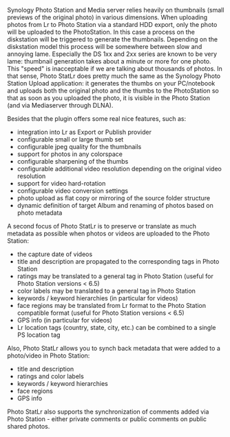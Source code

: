 Synology Photo Station and Media server relies heavily on thumbnails (small previews of the original photo) in various dimensions.
When uploading photos from Lr to Photo Station via a standard HDD export, only the photo will be uploaded to the PhotoStation. In this case a process on the diskstation will be triggered to generate the thumbnails. Depending on the diskstation model this process will be somewhere between slow and annoying lame. Especially the DS 1xx and 2xx series are known to be very lame: thumbnail generation takes about a minute or more for one photo. This "speed" is inacceptable if we are talking about thousands of photos. 
In that sense, Photo StatLr does pretty much the same as the Synology Photo Station Upload application: it generates the thumbs on your PC/notebook and uploads both the original photo and the thumbs to the PhotoStation so that as soon as you uploaded the photo, it is visible in the Photo Station (and via Mediaserver through DLNA).

Besides that the plugin offers some real nice features, such as:
- integration into Lr as Export or Publish provider
- configurable small or large thumb set 
- configurable jpeg quality for the thumbnails
- support for photos in any colorspace 
- configurable sharpening of the thumbs
- configurable additional video resolution depending on the original video resolution
- support for video hard-rotation
- configurable video conversion settings
- photo upload as flat copy or mirroring of the source folder structure
- dynamic definition of target Album and renaming of photos based on photo metadata

A second focus of Photo StatLr is to preserve or translate as much metadata as possible when photos or videos are uploaded to the Photo Station:
- the capture date of videos
- title and description are propagated to the corresponding tags in Photo Station
- ratings may be translated to a general tag in Photo Station (useful for Photo Station versions < 6.5)
- color labels may be translated to a general tag in Photo Station
- keywords / keyword hierarchies (in particular for videos)
- face regions may be translated from Lr format to the Photo Station compatible format (useful for Photo Station versions < 6.5)
- GPS info (in particular for videos)
- Lr location tags (country, state, city, etc.) can be combined to a single PS location tag

Also, Photo StatLr allows you to synch back metadata that were added to a photo/video in Photo Station:
- title and description
- ratings and color labels
- keywords / keyword hierarchies
- face regions
- GPS info

Photo StatLr also supports the synchronization of comments added via Photo Station - either private comments or public  comments on public shared photos. 